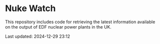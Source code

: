 # Nuke Watch

This repository includes code for retrieving the latest information available on the output of EDF nuclear power plants in the UK.

Last updated: 2024-12-29 23:12